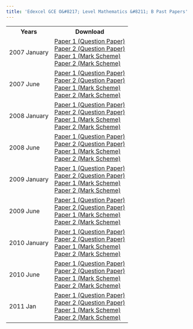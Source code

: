 ```yaml
---
title: 'Edexcel GCE O&#8217; Level Mathematics &#8211; B Past Papers'
---
```


<table class="table table-pastpapers">
  <tbody>
  <tr>
    <th>Years</th>
    <th>Download</th>
  </tr>
  <tr>
    <td>2007 January</td>
    <td>
          <a href="https://www.dropbox.com/s/ig119lyd5s92xin/2007%20Jan%20P1%20QP.pdf?dl=1">Paper 1 (Question Paper)</a><br/>
          <a href="https://www.dropbox.com/s/mkkv909xeb77cxz/2007%20Jan%20P2%20QP.pdf?dl=1">Paper 2 (Question Paper)</a><br/>
          <a href="https://www.dropbox.com/s/dr4776um3d5fgtq/2007%20Jan%20P1%20MS.pdf?dl=1">Paper 1 (Mark Scheme)</a><br/>
          <a href="https://www.dropbox.com/s/tnvcgk14yvqnq4i/2007%20Jan%20P2%20MS.pdf?dl=1">Paper 2 (Mark Scheme)</a>
    </td>
  </tr>
  <tr>
    <td>2007 June</td>
    <td>
          <a href="https://www.dropbox.com/s/xfwubh48yyaa5iy/2007%20May%20P1%20QP.pdf?dl=1">Paper 1 (Question Paper)</a><br/>
          <a href="https://www.dropbox.com/s/44ki6jxo70dde6r/2007%20May%20P2%20QP.pdf?dl=1">Paper 2 (Question Paper)</a><br/>
          <a href="https://www.dropbox.com/s/j34m7f4is8qu7h0/2007%20May%20P1%20MS.pdf?dl=1">Paper 1 (Mark Scheme)</a><br/>
          <a href="https://www.dropbox.com/s/ovhq99oyz502p3v/2007%20May%20P2%20MS.pdf?dl=1">Paper 2 (Mark Scheme)</a>
    </td>
  </tr>
  <tr>
    <td>2008 January</td>
    <td>
          <a href="https://www.dropbox.com/s/58l90jihfatj6wd/2008%20Jan%20P1%20QP.pdf?dl=1">Paper 1 (Question Paper)</a><br/>
          <a href="https://www.dropbox.com/s/l2l030vtvkd83n7/2008%20Jan%20P2%20QP.pdf?dl=1">Paper 2 (Question Paper)</a><br/>
          <a href="https://www.dropbox.com/s/emina872idiyifa/2008%20Jan%20P1%20MS.pdf?dl=1">Paper 1 (Mark Scheme)</a><br/>
          <a href="https://www.dropbox.com/s/wz5y4bg8312dan2/2008%20Jan%20P2%20MS.pdf?dl=1">Paper 2 (Mark Scheme)</a>
    </td>
  </tr>
  <tr>
    <td>2008 June</td>
    <td>
          <a href="https://www.dropbox.com/s/r1f65byel6sn0ul/2008%20May%20P1%20QP.pdf?dl=1">Paper 1 (Question Paper)</a><br/>
          <a href="https://www.dropbox.com/s/20w1gnewd7arz01/2008%20May%20P2%20QP.pdf?dl=1">Paper 2 (Question Paper)</a><br/>
          <a href="https://www.dropbox.com/s/pscvdzk50g1usno/2008%20May%20P1%20MS.pdf?dl=1">Paper 1 (Mark Scheme)</a><br/>
          <a href="https://www.dropbox.com/s/6wsijrjxx5nzqx8/2008%20May%20P2%20MS.pdf?dl=1">Paper 2 (Mark Scheme)</a>
    </td>
  </tr>
  <tr>
    <td>2009 January</td>
    <td>
          <a href="https://www.dropbox.com/s/b7nxdp1sg2n233a/2009%20Jan%20P1%20QP.pdf?dl=1">Paper 1 (Question Paper)</a><br/>
          <a href="https://www.dropbox.com/s/loexiacvx3dk9jo/2009%20Jan%20P2%20QP.pdf?dl=1">Paper 2 (Question Paper)</a><br/>
          <a href="https://www.dropbox.com/s/ae3harsoxz3qiv0/2009%20Jan%20P1%20MS.pdf?dl=1">Paper 1 (Mark Scheme)</a><br/>
          <a href="https://www.dropbox.com/s/j3e8t2ycd5z0jcj/2009%20Jan%20P2%20MS.pdf?dl=1">Paper 2 (Mark Scheme)</a>
    </td>
  </tr>
  <tr>
    <td>2009 June</td>
    <td>
          <a href="https://www.dropbox.com/s/auee7icu91vdofl/2009%20May%20P1%20QP.pdf?dl=1">Paper 1 (Question Paper)</a><br/>
          <a href="https://www.dropbox.com/s/ti92mdsmyzxw1cy/2009%20May%20P2%20QP.pdf?dl=1">Paper 2 (Question Paper)</a><br/>
          <a href="https://www.dropbox.com/s/aiuwdme775th0rm/2009%20May%20P1%20MS.pdf?dl=1">Paper 1 (Mark Scheme)</a><br/>
          <a href="https://www.dropbox.com/s/0b3t8u2m9xa5k49/2009%20May%20P2%20MS.pdf?dl=1">Paper 2 (Mark Scheme)</a>
    </td>
  </tr>
  <tr>
    <td>2010 January</td>
    <td>
          <a href="https://www.dropbox.com/s/65ab3wmlxb30xod/2010%20Jan%20P1%20QP.pdf?dl=1">Paper 1 (Question Paper)</a><br/>
          <a href="https://www.dropbox.com/s/jv6wxvtjkoq785d/2010%20Jan%20P2%20QP.pdf?dl=1">Paper 2 (Question Paper)</a><br/>
          <a href="https://www.dropbox.com/s/2wi8prmiy76f9d3/2010%20Jan%20P1%20MS.pdf?dl=1">Paper 1 (Mark Scheme)</a><br/>
          <a href="https://www.dropbox.com/s/6ckb3u5lgdt4ggp/2010%20Jan%20P2%20MS.pdf?dl=1">Paper 2 (Mark Scheme)</a>
    </td>
  </tr>
  <tr>
    <td>2010 June</td>
    <td>
          <a href="https://www.dropbox.com/s/sa5kmkc5laaajvc/2010%20May%20P1%20QP.pdf?dl=1">Paper 1 (Question Paper)</a><br/>
          <a href="https://www.dropbox.com/s/nvgmtitn04ycic6/2010%20May%20P2%20QP.pdf?dl=1">Paper 2 (Question Paper)</a><br/>
          <a href="https://www.dropbox.com/s/fcuuw9ysajb8teo/2010%20May%20P1%20MS.pdf?dl=1">Paper 1 (Mark Scheme)</a><br/>
          <a href="https://www.dropbox.com/s/9z6yx589x9e9cp8/2010%20May%20P2%20MS.pdf?dl=1">Paper 2 (Mark Scheme)</a>
    </td>
  </tr>
  <tr>
    <td>2011 Jan</td>
    <td>
          <a href="https://www.dropbox.com/s/jr7wc256gvwnyy4/2011%20Jan%20P1%20QP.pdf?dl=1">Paper 1 (Question Paper)</a><br/>
          <a href="https://www.dropbox.com/s/abt12407edzy8r7/2011%20Jan%20P2%20QP.pdf?dl=1">Paper 2 (Question Paper)</a><br/>
          <a href="https://www.dropbox.com/s/kcryjza7wh0t7j1/7361_01_rms_20110309.pdf?dl=1">Paper 1 (Mark Scheme)</a><br/>
          <a href="https://www.dropbox.com/s/ovkln0jw25buanm/7361_02_rms_20110309.pdf?dl=1">Paper 2 (Mark Scheme)</a>
    </td>
  </tr>
</tbody>
</table>
